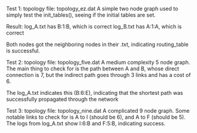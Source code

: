 Test 1:
topology file: topology_ez.dat
A simple two node graph used to simply test the
init_tables(), seeing if the initial tables are set.

Result:
log_A.txt has B:1:B, which is correct
log_B.txt has A:1:A, which is correct

Both nodes got the neighboring nodes in their .txt,
indicating routing_table is successful.

Test 2:
topology file: topology_five.dat
A medium complexity 5 node graph. The main thing to
check for is the path between A and B, whose
direct connection is 7, but the indirect path 
goes through 3 links and has a cost of 6.

The log_A.txt indicates this (B:6:E), indicating
that the shortest path was successfully propagated through the network

Test 3:
topology file: topology_nine.dat
A complicated 9 node graph. Some notable links to check for
is A to I (should be 6), and A to F (should be 5). The logs
from log_A.txt show I:6:B and F:5:B, indicating success.



